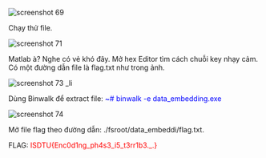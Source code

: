 ![screenshot 69](https://user-images.githubusercontent.com/21336403/43362624-3065a5ce-9319-11e8-9636-cb10590b158a.png)

Chạy thử file.

![screenshot 71](https://user-images.githubusercontent.com/21336403/43362649-e43be554-9319-11e8-937c-1b64f16c45d7.png)

Matlab à? Nghe có vẻ khó đây. Mở hex Editor tìm cách chuỗi key nhạy cảm. Có một đường dẫn file là flag.txt như trong ảnh.

![screenshot 73 _li](https://user-images.githubusercontent.com/21336403/43362650-e88498d6-9319-11e8-818a-f3749f973957.jpg)

Dùng Binwalk để extract file: <span style="color:blue;"> ~# binwalk -e data_embedding.exe </span>

![screenshot 74](https://user-images.githubusercontent.com/21336403/43362721-654993d4-931b-11e8-9553-a72a1fe5c772.png)

Mở file flag theo đường dẫn: ./fsroot/data_embeddi/flag.txt.

FLAG: <font color="red"> ISDTU{Enc0d1ng_ph4s3_i5_t3rr1b3._.} </font>

